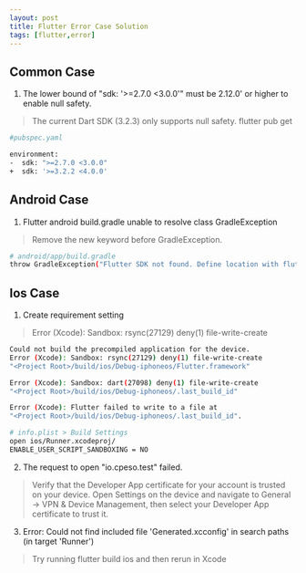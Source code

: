 ```yaml
---
layout: post
title: Flutter Error Case Solution
tags: [flutter,error]
---
```


## Common Case


1. The lower bound of "sdk: '>=2.7.0 <3.0.0'" must be 2.12.0' or higher to enable null safety.

> The current Dart SDK (3.2.3) only supports null safety.
> flutter pub get

```sh
#pubspec.yaml

environment:
-  sdk: ">=2.7.0 <3.0.0"
+  sdk: '>=3.2.2 <4.0.0'   
```

## Android Case

1. Flutter android build.gradle unable to resolve class GradleException

> Remove the new keyword before GradleException.


```sh
# android/app/build.gradle
throw GradleException("Flutter SDK not found. Define location with flutter.sdk in the local.properties file.")
```

## Ios Case

1. Create requirement setting

> Error (Xcode): Sandbox: rsync(27129) deny(1) file-write-create

```sh
Could not build the precompiled application for the device.
Error (Xcode): Sandbox: rsync(27129) deny(1) file-write-create
"<Project Root>/build/ios/Debug-iphoneos/Flutter.framework"

Error (Xcode): Sandbox: dart(27098) deny(1) file-write-create
"<Project Root>/build/ios/Debug-iphoneos/.last_build_id"

Error (Xcode): Flutter failed to write to a file at
"<Project Root>/build/ios/Debug-iphoneos/.last_build_id".

# info.plist > Build Settings
open ios/Runner.xcodeproj/
ENABLE_USER_SCRIPT_SANDBOXING = NO
```

2. The request to open "io.cpeso.test" failed.

> Verify that the Developer App certificate for your account is trusted on your device. Open Settings on the device and navigate to General -> VPN & Device Management, then select your Developer App certificate to trust it.

3. Error: Could not find included file 'Generated.xcconfig' in search paths (in target 'Runner')

> Try running flutter build ios and then rerun in Xcode

